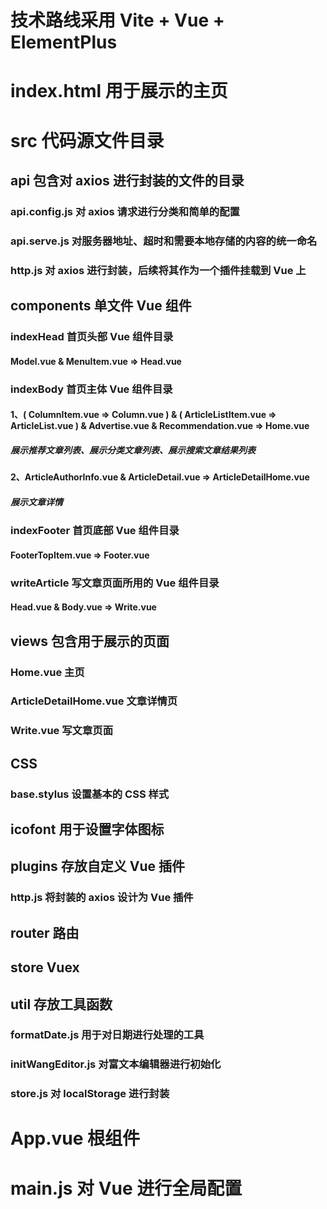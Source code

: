 # 技术路线采用 Vite + Vue + ElementPlus


#  index.html 用于展示的主页


#  src 代码源文件目录

  ##   api 包含对 axios 进行封装的文件的目录
   ###   api.config.js   对 axios 请求进行分类和简单的配置
   ###   api.serve.js    对服务器地址、超时和需要本地存储的内容的统一命名
   ###   http.js         对 axios 进行封装，后续将其作为一个插件挂载到 Vue 上

  ##   components  单文件 Vue 组件
   ###   indexHead  首页头部 Vue 组件目录
   ####    Model.vue & MenuItem.vue => Head.vue  
   ###   indexBody   首页主体 Vue 组件目录
   ####    1、( ColumnItem.vue => Column.vue ) & ( ArticleListItem.vue => ArticleList.vue ) & Advertise.vue & Recommendation.vue => Home.vue
   #####      展示推荐文章列表、展示分类文章列表、展示搜索文章结果列表 
   ####    2、ArticleAuthorInfo.vue & ArticleDetail.vue => ArticleDetailHome.vue
   #####      展示文章详情 
   ###   indexFooter 首页底部 Vue 组件目录
   ####    FooterTopItem.vue => Footer.vue

   ### writeArticle 写文章页面所用的 Vue 组件目录
   ####    Head.vue & Body.vue => Write.vue

  ## views 包含用于展示的页面
  ###  Home.vue 主页
  ###  ArticleDetailHome.vue 文章详情页
  ###  Write.vue 写文章页面

  ## CSS 
  ###  base.stylus 设置基本的 CSS 样式

  ## icofont 用于设置字体图标

  ## plugins 存放自定义 Vue 插件
  ###  http.js 将封装的 axios 设计为 Vue 插件

  ## router 路由

  ## store  Vuex

  ## util 存放工具函数
  ### formatDate.js   用于对日期进行处理的工具
  ### initWangEditor.js  对富文本编辑器进行初始化
  ### store.js 对 localStorage 进行封装

# App.vue   根组件

# main.js   对 Vue 进行全局配置
